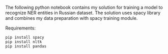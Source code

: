The following python notebook contains my solution for training a model to recognize NER entities in Russian dataset.
The solution uses spacy library and combines my data preparation with spacy training module.

Requirements:

    pip install spacy
    pip install nltk
    pip install pandas
